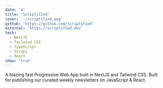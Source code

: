 ```yaml
---
date: '4'
title: 'Scriptified'
cover: './scriptified.png'
github: 'https://github.com/scriptified'
external: 'https://scriptified.dev'
tech:
  - NextJS
  - Tailwind CSS
  - TypeScript
  - Strapi
  - React
show: 'true'
---
```


A blazing fast Progressive Web App built in NextJS and Tailwind CSS. Built for publishing our curated weekly newsletters on JavaScript & React.
